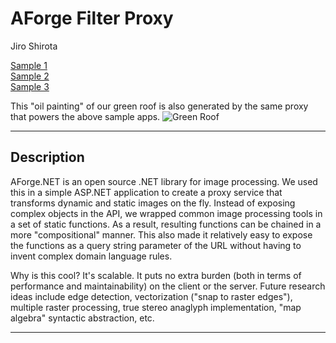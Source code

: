 AForge Filter Proxy
========

Jiro Shirota

[Sample 1](http://jshirota.github.io/TechTrek_Idol_2014/index.html?url=http://server.arcgisonline.com/arcgis/rest/services/ESRI_Imagery_World_2D/MapServer)  
[Sample 2](http://jshirota.github.io/TechTrek_Idol_2014/index.html?url=http://sampleserver6.arcgisonline.com/arcgis/rest/services/Toronto/ImageServer)  
[Sample 3](http://jshirota.github.io/TechTrek_Idol_2014/index.html?url=http://sampleserver6.arcgisonline.com/arcgis/rest/services/CharlotteLAS/ImageServer&type=i)

This "oil painting" of our green roof is also generated by the same proxy that powers the above sample apps.
![Green Roof](http://jshirota.com/esri/Proxy.ashx?http://www.esri.ca/sites/default/files/styles/events_focal/public/gen_page_company/Company.jpg?filters=OilPainting();SaturationCorrection(-0.2);)

----

## Description

AForge.NET is an open source .NET library for image processing.  We used this in a simple ASP.NET application to create a proxy service that transforms dynamic and static images on the fly.  Instead of exposing complex objects in the API, we wrapped common image processing tools in a set of static functions.  As a result, resulting functions can be chained in a more "compositional" manner.  This also made it relatively easy to expose the functions as a query string parameter of the URL without having to invent complex domain language rules.

Why is this cool?  It's scalable.  It puts no extra burden (both in terms of performance and maintainability) on the client or the server.  Future research ideas include edge detection, vectorization ("snap to raster edges"), multiple raster processing, true stereo anaglyph implementation, "map algebra" syntactic abstraction, etc.

----
